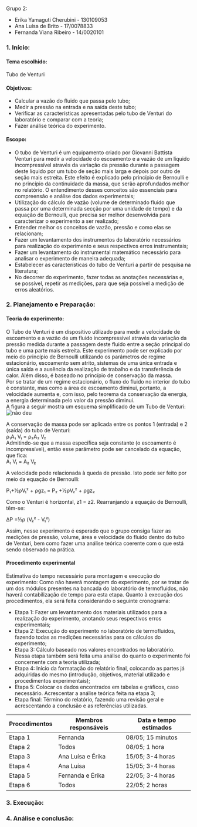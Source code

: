 Grupo 2:
- Erika Yamaguti Cherubini - 130109053
- Ana Luísa de Brito - 17/0078833
- Fernanda Viana Ribeiro - 14/0020101

### 1.	Início:

#### Tema escolhido: 
Tubo de Venturi

#### Objetivos:

* Calcular a vazão do fluido que passa pelo tubo;  
* Medir a pressão na entrada e na saída deste tubo;  
* Verificar as características apresentadas pelo tubo de Venturi do laboratório e comparar com a teoria;  
* Fazer análise teórica do experimento.  

#### Escopo:

* O tubo de Venturi é um equipamento criado por Giovanni Battista Venturi para medir a velocidade do escoamento e a vazão de um líquido incompressível através da variação da pressão durante a passagem deste líquido por um tubo de seção mais larga e depois por outro de seção mais estreita. Este efeito é explicado pelo princípio de Bernoulli e no princípio da continuidade da massa, que serão aprofundados melhor no relatório. O entendimento desses conceitos são essenciais para compreensão e análise dos dados experimentais;  
* Utilização do cálculo de vazão (volume de determinado fluido que passa por uma determinada secção por uma unidade de tempo) e da equação de Bernoulli, que precisa ser melhor desenvolvida para caracterizar o experimento a ser realizado;  
* Entender melhor os conceitos de vazão, pressão e como elas se relacionam;  
* Fazer um levantamento dos instrumentos do laboratório necessários para realização do experimento e seus respectivos erros instrumentais;  
* Fazer um levantamento do instrumental matemático necessário para analisar o experimento de maneira adequada;  
* Estabelecer as características do tubo de Venturi a partir de pesquisa na literatura;  
* No decorrer do experimento, fazer todas as anotações necessárias e, se possível, repetir as medições, para que seja possível a medição de erros aleatórios.  

### 2.	Planejamento e Preparação:

#### Teoria do experimento:   
O Tubo de Venturi é um dispositivo utilizado para medir a velocidade de escoamento e a vazão de um fluido incompressível através da variação da pressão medida durante a passagem deste fluido entre a seção principal do tubo e uma parte mais estreita. Este experimento pode ser explicado por meio do princípio de Bernoulli utilizando os parâmetros de regime estacionário, escoamento sem atrito, sistemas de uma única entrada e única saída e a ausência da realização de trabalho e da transferência de calor. Além disso, é baseado no princípio de conservação da massa.  
Por se tratar de um regime estacionário, o fluxo do fluido no interior do tubo é constante, mas como a área de escoamento diminui, portanto, a velocidade aumenta e, com isso, pelo teorema da conservação da energia, a energia determinada pelo valor da pressão diminui.  
A figura a seguir mostra um esquema simplificado de um Tubo de Venturi:    
![não deu](https://i.imgur.com/so7eiTM.png)  

A conservação de massa pode ser aplicada entre os pontos 1 (entrada) e 2 (saída) do tubo de Venturi:  
 	ρ₁A₁ V₁ = ρ₂A₂ V₂    
Admitindo-se que a massa específica seja constante (o escoamento é incompressível), então esse parâmetro pode ser cancelado da equação, que fica:  
  A₁ V₁ = A₂ V₂   
          
A velocidade pode relacionada à queda de pressão. Isto pode ser feito por meio da equação de Bernoulli:

  P₁+½ρV₁² + ρgz₁ = P₂ +½ρV₂² + ρgz₂

Como o Venturi é horizontal, z1 = z2. Rearranjando a equação de Bernoulli, têm-se: 
        
  ΔP =½ρ (V₂² - V₁²) 

Assim, nesse experimento é esperado que o grupo consiga fazer as medições de pressão, volume, área e velocidade do fluido dentro do tubo de Venturi, bem como fazer uma análise teórica coerente com o que está sendo observado na prática. 

#### Procedimento experimental

Estimativa do tempo necessário para montagem e execução do experimento:
Como não haverá montagem do experimento, por se tratar de um dos módulos presentes na bancada do laboratório de termofluidos, não haverá contabilização de tempo para esta etapa. Quanto à execução dos procedimentos, ela será feita considerando o seguinte cronograma:
- Etapa 1: Fazer um levantamento dos materiais utilizados para a realização do experimento, anotando seus respectivos erros experimentais;
- Etapa 2: Execução do experimento no laboratório de termofluidos, fazendo todas as medições necessárias para os cálculos do experimento;
- Etapa 3: Cálculo baseado nos valores encontrados no laboratório. Nessa etapa também será feita uma análise do quanto o experimento foi concernente com a teoria utilizada;
- Etapa 4: Início da formatação do relatório final, colocando as partes já adquiridas do mesmo (introdução, objetivos, material utilizado e procedimentos experimentais);
- Etapa 5: Colocar os dados encontrados em tabelas e gráficos, caso necessário. Acrescentar a análise teórica feita na etapa 3;
- Etapa final: Término do relatório, fazendo uma revisão geral e acrescentando a conclusão e as referências utilizadas.



|Procedimentos|Membros responsáveis|Data e tempo estimados|
|-------|-----------|---------|
|Etapa 1|Fernanda|08/05; 15 minutos|
|Etapa 2|Todos|08/05; 1 hora|
|Etapa 3|Ana Luísa e Érika|15/05; 3-4 horas|
|Etapa 4|Ana Luísa|15/05; 3-4 horas|
|Etapa 5|Fernanda e Érika|22/05; 3-4 horas|
|Etapa 6|Todos|22/05; 2 horas|

### 3.	Execução:

### 4.	Análise e conclusão:
